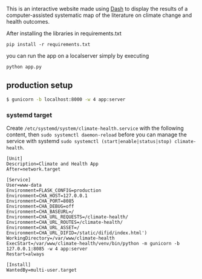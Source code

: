 
This is an interactive website made using  [Dash](https://plotly.com/dash/) to display the results of a computer-assisted systematic map of the literature on climate change and health outcomes.

After installing the libraries in requirements.txt

`pip install -r requirements.txt`

you can run the app on a localserver simply by executing

`python app.py`

## production setup
```bash
$ gunicorn -b localhost:8000 -w 4 app:server
``` 

### systemd target

Create `/etc/systemd/system/climate-health.service` with the following content, 
then `sudo systemctl daemon-reload` 
before you can manage the service with systemd `sudo systemctl (start|enable|status|stop) climate-health`.

```
[Unit]
Description=Climate and Health App
After=network.target

[Service]
User=www-data
Environment=FLASK_CONFIG=production
Environment=CHA_HOST=127.0.0.1
Environment=CHA_PORT=8085
Environment=CHA_DEBUG=off
Environment=CHA_BASEURL=/
Environment=CHA_URL_REQUESTS=/climate-health/
Environment=CHA_URL_ROUTES=/climate-health/
Environment=CHA_URL_ASSET=/
Environment=CHA_URL_DIFID=/static/difid/index.html')
WorkingDirectory=/var/www/climate-health
ExecStart=/var/www/climate-health/venv/bin/python -m gunicorn -b 127.0.0.1:8085 -w 4 app:server
Restart=always

[Install]
WantedBy=multi-user.target
```